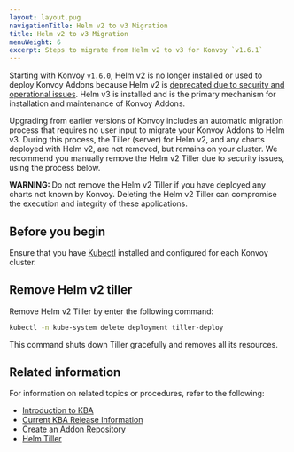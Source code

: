 ```yaml
---
layout: layout.pug
navigationTitle: Helm v2 to v3 Migration
title: Helm v2 to v3 Migration
menuWeight: 6
excerpt: Steps to migrate from Helm v2 to v3 for Konvoy `v1.6.1`
---
```


<!-- markdownlint-disable MD018 -->

Starting with Konvoy `v1.6.0`, Helm v2 is no longer installed or used to deploy Konvoy Addons because Helm v2 is [deprecated due to security and operational issues](https://helm.sh/blog/helm-v2-deprecation-timeline/). Helm v3 is installed and is the primary mechanism for installation and maintenance of Konvoy Addons.

Upgrading from earlier versions of Konvoy includes an automatic migration process that requires no user input to migrate your Konvoy Addons to Helm v3. During this process, the Tiller (server) for  Helm v2, and any charts deployed with Helm v2, are not removed, but remains on your cluster. We recommend you manually remove the Helm v2 Tiller due to security issues, using the process below.

<p class="message--warning"><strong>WARNING: </strong>Do not remove the Helm v2 Tiller if you have deployed any charts not known by Konvoy. Deleting the Helm v2 Tiller can compromise the execution and integrity of these applications.</p>

## Before you begin

Ensure that you have [Kubectl](https://kubernetes.io/docs/tasks/tools/install-kubectl/) installed and configured for each Konvoy cluster.

## Remove Helm v2 tiller

Remove Helm v2 Tiller by enter the following command:

```bash
kubectl -n kube-system delete deployment tiller-deploy
```

This command shuts down Tiller gracefully and removes all its resources.

## Related information

For information on related topics or procedures, refer to the following:

- [Introduction to KBA](../)
- [Current KBA Release Information](../../release-notes/kubernetes-base-addon)
- [Create an Addon Repository](../addon-repositories)
- [Helm Tiller](https://v2.helm.sh/docs/install/#installing-tiller)
